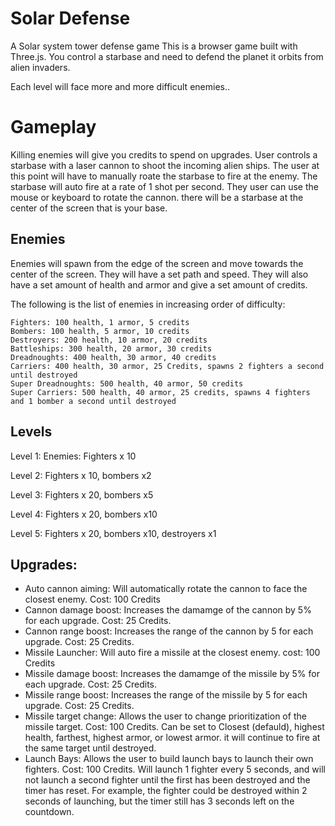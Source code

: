 # Solar Defense
 A Solar system tower defense game
This is a browser game built with Three.js.
You control a starbase and need to defend the planet it orbits from alien invaders.

Each level will face more and more difficult enemies..

# Gameplay
Killing enemies will give you credits to spend on upgrades.  User controls a starbase with a laser cannon to shoot the incoming alien ships. The user at this point will have to manually roate the starbase to fire at the enemy.  The starbase will auto fire at a rate of 1 shot per second.  They user can use the mouse or keyboard to rotate the cannon. there will be a starbase at the center of the screen that is your base.  

## Enemies
Enemies will spawn from the edge of the screen and move towards the center of the screen.  They will have a set path and speed.  They will also have a set amount of health and armor and give a set amount of credits. 

The following is the list of enemies in increasing order of difficulty:

    Fighters: 100 health, 1 armor, 5 credits
    Bombers: 100 health, 5 armor, 10 credits
    Destroyers: 200 health, 10 armor, 20 credits
    Battleships: 300 health, 20 armor, 30 credits
    Dreadnoughts: 400 health, 30 armor, 40 credits
    Carriers: 400 health, 30 armor, 25 Credits, spawns 2 fighters a second until destroyed
    Super Dreadnoughts: 500 health, 40 armor, 50 credits
    Super Carriers: 500 health, 40 armor, 25 credits, spawns 4 fighters and 1 bomber a second until destroyed

## Levels
Level 1:
Enemies: Fighters x 10

Level 2: Fighters x 10, bombers x2

Level 3: Fighters x 20, bombers x5

Level 4: Fighters x 20, bombers x10

Level 5: Fighters x 20, bombers x10, destroyers x1


## Upgrades:
- Auto cannon aiming: Will automatically rotate the cannon to face the closest enemy.  Cost: 100 Credits
- Cannon damage boost: Increases the damamge of the cannon by 5% for each upgrade. Cost: 25 Credits.
- Cannon range boost: Increases the range of the cannon by 5 for each upgrade. Cost: 25 Credits.
- Missile Launcher: Will auto fire a missile at the closest enemy. cost: 100 Credits
- Missile damage boost: Increases the damamge of the missile by 5% for each upgrade. Cost: 25 Credits.
- Missile range boost: Increases the range of the missile by 5 for each upgrade. Cost: 25 Credits.
- Missile target change: Allows the user to change prioritization of the missile target. Cost: 100 Credits. Can be set to Closest (defauld), highest health, farthest, highest armor, or lowest armor.  it will continue to fire at the same target until destroyed.
- Launch Bays: Allows the user to build launch bays to launch their own fighters. Cost: 100 Credits.  Will launch 1 fighter every 5 seconds, and will not launch a second fighter until the first has been destroyed and the timer has reset.  For example, the fighter could be destroyed within 2 seconds of launching, but the timer still has 3 seconds left on the countdown.  


